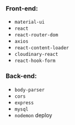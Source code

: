 ### Front-end:

- `material-ui`
- `react`
- `react-router-dom`
- `axios`
- `react-content-loader`
- `cloudinary-react`
- `react-hook-form`

### Back-end:

- `body-parser`
- `cors`
- `express`
- `mysql`
- `nodemon`
  deploy
